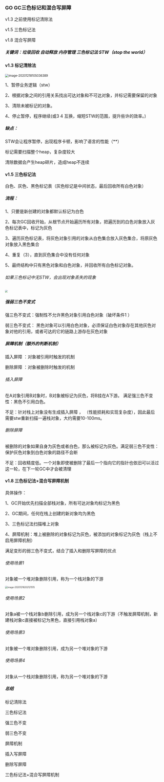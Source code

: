 ### GO  GC三色标记和混合写屏障

v1.3 之前使用标记清除法

v1.5 三色标记法

v1.8 混合写屏障



##### 关键词：垃圾回收 自动释放 内存管理 三色标记法 STW（stop the world）



#### v1.3 标记清除法

<img src="C:\Users\wwwwwwl\AppData\Roaming\Typora\typora-user-images\image-20201218105036389.png" alt="image-20201218105036389" style="zoom:70%;" />

1、暂停业务逻辑（stw）

2、根据对象之间的引用关系找出可达对象和不可达对象，并标记需要保留的对象

3、清除未被标记的对象。

4、停止暂停，程序继续(或3 4 互换，缩短STW的范围，提升些许的效率。)

##### 缺点：

STW会让程序暂停，出现程序卡顿，影响了语言的性能（**）

标记需要扫描整个heap，复杂度较大

清除数据会产生heap碎片，造成heap不连续



#### v1.5 三色标记法

白色、灰色、黑色标记表（灰色标记是中间状态，最后回收所有白色对象）

##### 流程：

1、只要是新创建的对象都默认标记为白色

2、每次GC回收开始，从根节点开始遍历所有对象，把遍历到的白色对象放入灰色标记表中，标记为灰色

3、遍历灰色标记表，将灰色对象引用的对象从白色集合放入灰色集合，将原灰色对象放入黑色集合

4、重复（3），直到灰色集合中没有任何对象

5、最终结构中只有黑色对象和白色对象，并回收所有白色标记对象。



###### 如果三色标记中无STW，会出现对象丢失的现象

<img src="C:\Users\wwwwwwl\AppData\Roaming\Typora\typora-user-images\image-20201218112428179.png" style="zoom:50%;" />



##### 强弱三色不变式

强三色不变式：强制性不允许黑色对象引用白色对象（破坏条件1 ）

弱三色不变式： 黑色对象可以引用白色对象，必须保证白色对象存在其他灰色对象对他的引用，或者可达的它的链路上游存在灰色对象



##### 屏障机制（额外的判断机制）

插入屏障 ：对象被引用时触发的机制

删除屏障 ：对象被删除时触发的机制

###### 插入屏障

 在A对象引用B对象时，B对象被标记为灰色，将B挂在A下游。 满足强三色不变性：黑色不引用白色。

不足：针对栈上对象没有生成插入屏障 ， （性能损耗和实现复杂度），因此最后需要stw重新扫描一遍栈对象，大约需要10-100ms。

###### 删除屏障

被删除的对象如果自身为灰色或者白色，那么被标记为灰色。满足弱三色不变性：保护灰色对象到白色对象的路径不会断

不足：回收精度低。一个对象即使被删除了最后一个指向它的指针也依旧可以活过这一轮，在下一轮GC中才会被清理



#### v1.8 三色标记法+混合写屏障机制

具体操作：

1、GC开始优先扫描全部栈对象，所有可达对象均标记为黑色

2、GC期间，任何在栈上创建的新对象均为黑色

3、三色标记法扫描堆上对象

4、屏障机制：堆上被删除的对象标记为灰色，被添加的对象标记为灰色（栈上不启用屏障机制）

满足变形的弱三色不变式，结合了插入和删除写屏障的优点



######  使用场景1

对象被一个堆对象删除引用，称为一个栈对象的下游

<img src="C:\Users\wwwwwwl\AppData\Roaming\Typora\typora-user-images\image-20201218202121515.png" alt="image-20201218202121515" style="zoom:50%;" />



###### 使用场景2

对象a被一个栈对象b删除引用，成为另一个栈对象c的下游（不触发屏障机制，新建栈对象c直接被标记为黑色，直接引用栈对象a）



###### 使用场景3

对象被一个堆对象删除引用，成为另一个堆对象的下游



###### 使用场景4

对象从一个栈对象删除引用，称为另一个堆对象的下游





##### 总结

标记清除法

三色标记法

强三色不变

弱三色不变

屏障机制

插入写屏障

删除写屏障

三色标记法+混合写屏障机制

